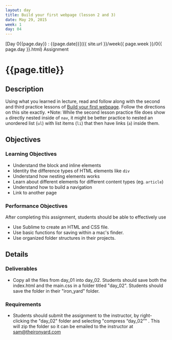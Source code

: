 ```yaml
---
layout: day
title: Build your first webpage (lesson 2 and 3)
date: May 29, 2015
week: 1
day: 04
---
```

[Day 0{{page.day}} : {{page.date}}]({{ site.url }}/week{{ page.week }}/0{{ page.day }}.html) Assignment

# {{page.title}}

## Description
Using what you learned in lecture, read and follow along with the second and third practice lessons of [Build your first webpage](http://learn.shayhowe.com/html-css/getting-to-know-html/). Follow the directions on this site exactly.
*Note: While the second lesson practice file does show `a` directly nested inside of `nav`, it might be better practice to nested an unordered list (`ul`) with list items (`li`) that then have links (`a`) inside them.

## Objectives

### Learning Objectives

* Understand the block and inline elements
* Identity the difference types of HTML elements like `div`
* Understand how nesting elements works
* Learn about different elements for different content types (eg. `article`)
* Understand how to build a navigation
* Link to another page


### Performance Objectives

After completing this assignment, students should be able to effectively use

* Use Sublime to create an HTML and CSS file.
* Use basic functions for saving within a mac's finder.
* Use organized folder structures in their projects.


## Details

### Deliverables
* Copy all the files from day_01 into day_02. Students should save both the index.html and the main.css in a folder titled "day_02". Students should save the folder in their "iron_yard" folder.

### Requirements

* Students should submit the assignment to the instructor, by right-clicking the "day_02" folder and selecting "compress “day_02”" . This will zip the folder so it can be emailed to the instructor at sam@theironyard.com

